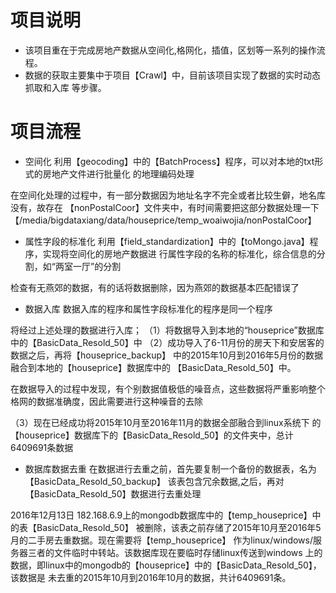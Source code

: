 # 项目说明
+ 该项目重在于完成房地产数据从空间化,格网化，插值，区划等一系列的操作流程。
+ 数据的获取主要集中于项目【Crawl】中，目前该项目实现了数据的实时动态抓取和入库
等步骤。
# 项目流程
+ 空间化
利用【geocoding】中的【BatchProcess】程序，可以对本地的txt形式的房地产文件进行批量化
的地理编码处理

在空间化处理的过程中，有一部分数据因为地址名字不完全或者比较生僻，地名库没有，故存在
【nonPostalCoor】文件夹中，有时间需要把这部分数据处理一下
【/media/bigdataxiang/data/houseprice/temp_woaiwojia/nonPostalCoor】


+ 属性字段的标准化
利用【field_standardization】中的【toMongo.java】程序，实现将空间化的房地产数据进
行属性字段的名称的标准化，综合信息的分割，如“两室一厅”的分割

检查有无燕郊的数据，有的话将数据删除，因为燕郊的数据基本匹配错误了

+ 数据入库
数据入库的程序和属性字段标准化的程序是同一个程序

将经过上述处理的数据进行入库；
（1）将数据导入到本地的“houseprice”数据库中的【BasicData_Resold_50】中
（2）成功导入了6-11月份的房天下和安居客的数据之后，再将【houseprice_backup】
中的2015年10月到2016年5月份的数据融合到本地的【houseprice】数据库中的
【BasicData_Resold_50】中。

在数据导入的过程中发现，有个别数据值极低的噪音点，这些数据将严重影响整个
格网的数据准确度，因此需要进行这种噪音的去除

（3）现在已经成功将2015年10月至2016年11月的数据全部融合到linux系统下
的【houseprice】数据库下的【BasicData_Resold_50】的文件夹中，总计
6409691条数据

+ 数据库数据去重
在数据进行去重之前，首先要复制一个备份的数据表，名为【BasicData_Resold_50_backup】
该表包含冗余数据,之后，再对【BasicData_Resold_50】数据进行去重处理

2016年12月13日
182.168.6.9上的mongodb数据库中的【temp_houseprice】中的表【BasicData_Resold_50】
被删除，该表之前存储了2015年10月至2016年5月的二手房去重数据。现在需要将【temp_houseprice】
作为linux/windows/服务器三者的文件临时中转站。该数据库现在要临时存储linux传送到windows
上的数据，即linux中的mongodb的【houseprice】中的【BasicData_Resold_50】，该数据是
未去重的2015年10月到2016年10月的数据，共计6409691条。